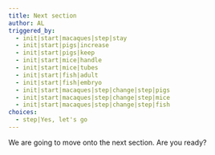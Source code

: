 ```yaml
---
title: Next section
author: AL
triggered_by:
  - init|start|macaques|step|stay
  - init|start|pigs|increase
  - init|start|pigs|keep
  - init|start|mice|handle
  - init|start|mice|tubes
  - init|start|fish|adult
  - init|start|fish|embryo
  - init|start|macaques|step|change|step|pigs
  - init|start|macaques|step|change|step|mice
  - init|start|macaques|step|change|step|fish
choices:
  - step|Yes, let's go
---
```


We are going to move onto the next section. Are you ready?
